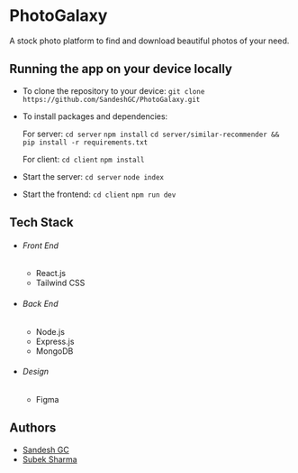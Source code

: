 # PhotoGalaxy

A stock photo platform to find and download beautiful photos of your need.

## Running the app on your device locally

- To clone the repository to your device:
  `git clone https://github.com/SandeshGC/PhotoGalaxy.git`

- To install packages and dependencies:

  For server:
  `cd server`
  `npm install`
  `cd server/similar-recommender && pip install -r requirements.txt`

  For client:
  `cd client`
  `npm install`

- Start the server:
  `cd server`
  `node index`

- Start the frontend:
  `cd client`
  `npm run dev`

## Tech Stack

- ###### Front End

  - React.js
  - Tailwind CSS

- ###### Back End

  - Node.js
  - Express.js
  - MongoDB

- ###### Design
  - Figma

## Authors

- [Sandesh GC](https://www.gcsandesh.com.np)
- [Subek Sharma](https://www.linkedin.com/in/subek-sharma/)

<!-- pip install requests -->
<!-- pip install DeepImageSearch -->
